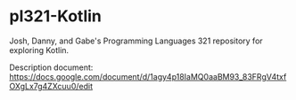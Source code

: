 # pl321-Kotlin
Josh, Danny, and Gabe's Programming Languages 321 repository for exploring Kotlin.

Description document: https://docs.google.com/document/d/1agy4p18IaMQ0aaBM93_83FRgV4txfOXgLx7g4ZXcuu0/edit


